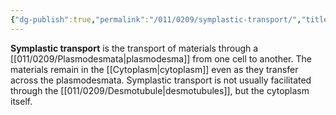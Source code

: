 ```yaml
---
{"dg-publish":true,"permalink":"/011/0209/symplastic-transport/","title":"Symplastic Transport","tags":["BIOL412"],"created":"2024-09-26T15:26:13.000-07:00","updated":"2025-01-22T00:56:01.804-08:00"}
---
```


**Symplastic transport** is the transport of materials through a [[011/0209/Plasmodesmata\|plasmodesma]] from one cell to another. The materials remain in the [[Cytoplasm\|cytoplasm]] even as they transfer across the plasmodesmata. Symplastic transport is not usually facilitated through the [[011/0209/Desmotubule\|desmotubules]], but the cytoplasm itself.